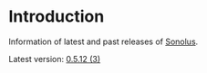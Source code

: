 # Introduction

Information of latest and past releases of [Sonolus](https://sonolus.com).

Latest version: [0.5.12 (3)](./versions/0.5.12_3.md)
